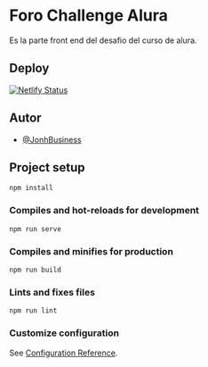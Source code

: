 # Foro Challenge Alura

Es la parte front end del desafio del curso de alura.


## Deploy

[![Netlify Status](https://api.netlify.com/api/v1/badges/8dede273-3313-452b-8028-a6a518c1483a/deploy-status)](https://app.netlify.com/sites/resplendent-swan-47a33b/deploys)


## Autor

- [@JonhBusiness](https://www.github.com/JonhBusiness)


## Project setup
```
npm install
```

### Compiles and hot-reloads for development
```
npm run serve
```

### Compiles and minifies for production
```
npm run build
```

### Lints and fixes files
```
npm run lint
```

### Customize configuration
See [Configuration Reference](https://cli.vuejs.org/config/).
